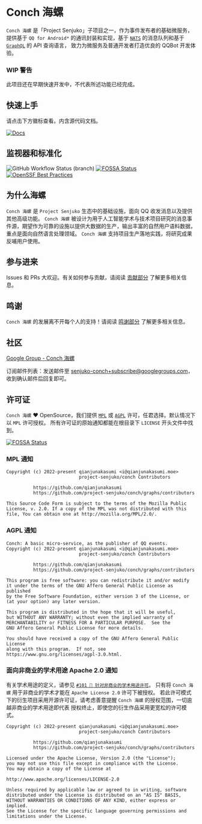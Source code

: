 # Conch 海螺

`Conch 海螺` 是「Project Senjuko」子项目之一，作为事件发布者的基础微服务，提供基于 `QQ for Android*` 的通讯封装和实现，基于
[`NATS`](https://nats.io/) 的消息队列和基于 [`GraphQL`](https://graphql.org/) 的 API 查询语言，
致力为微服务及普通开发者打造优良的 QQBot 开发体验。

### WIP 警告

此项目还在早期快速开发中，不代表所述功能已经完成。

## 快速上手

请点击下方徽标查看。内含源代码文档。

[![Docs](https://img.shields.io/badge/docs-Conch%20海螺-success?style=for-the-badge&logo=readthedocs)](https://qianjunakasumi.github.io/senjuko-conch/)

## 监视器和标准化

![GitHub Workflow Status (branch)](https://img.shields.io/github/actions/workflow/status/project-senjuko/conch/rust-test-control.yml?branch=main&style=for-the-badge&logo=github)
[![FOSSA Status](https://app.fossa.com/api/projects/git%2Bgithub.com%2Fqianjunakasumi%2Fsenjuko-conch.svg?type=shield)](https://app.fossa.com/projects/git%2Bgithub.com%2Fqianjunakasumi%2Fsenjuko-conch?ref=badge_shield)
[![OpenSSF Best Practices](https://bestpractices.coreinfrastructure.org/projects/6876/badge)](https://bestpractices.coreinfrastructure.org/projects/6876)

## 为什么海螺

`Conch 海螺` 是 `Project Senjuko` 生态中的基础设施，面向 QQ 收发消息以及提供其他高级功能。 `Conch 海螺` 被设计为用于人工智能学术与技术项目研究的消息事件源，期望作为可靠的设施以提供大数据的生产，输出丰富的自然用户语料数据，重点是面向自然语言处理领域。 `Conch 海螺` 支持项目生产落地实践，将研究成果反哺用户使用。

## 参与进来

Issues 和 PRs 大欢迎。有关如何参与贡献，请阅读 [贡献部分](/CONTRIBUTING.md) 了解更多相关信息。

## 鸣谢

`Conch 海螺` 的发展离不开每个人的支持！请阅读 [鸣谢部分](/ACKNOWLEDGEMENTS.md) 了解更多相关信息。

## 社区

[Google Group - Conch 海螺](https://groups.google.com/g/senjuko-conch)

订阅邮件列表：发送邮件至 senjuko-conch+subscribe@googlegroups.com，收到确认邮件后回复即可。

## 许可证

`Conch 海螺` ❤ OpenSource，我们提供 [`MPL`](/LICENSE) 或 [`AGPL`](/LICENSE-AGPL) 许可，任君选择。默认情况下以 `MPL` 许可授权。
所有许可证的原始通知都能在根目录下 `LICENSE` 开头文件中找到。

[![FOSSA Status](https://app.fossa.com/api/projects/git%2Bgithub.com%2Fqianjunakasumi%2Fsenjuko-conch.svg?type=large)](https://app.fossa.com/projects/git%2Bgithub.com%2Fqianjunakasumi%2Fsenjuko-conch?ref=badge_large)

### MPL 通知

```
Copyright (c) 2022-present qianjunakasumi <i@qianjunakasumi.moe>
                           project-senjuko/conch Contributors

          https://github.com/qianjunakasumi
          https://github.com/project-senjuko/conch/graphs/contributors

This Source Code Form is subject to the terms of the Mozilla Public
License, v. 2.0. If a copy of the MPL was not distributed with this
file, You can obtain one at http://mozilla.org/MPL/2.0/.
```

### AGPL 通知

```
Conch: A basic micro-service, as the publisher of QQ events.
Copyright (c) 2022-present qianjunakasumi <i@qianjunakasumi.moe>
                           project-senjuko/conch Contributors

          https://github.com/qianjunakasumi
          https://github.com/project-senjuko/conch/graphs/contributors

This program is free software: you can redistribute it and/or modify
it under the terms of the GNU Affero General Public License as published
by the Free Software Foundation, either version 3 of the License, or
(at your option) any later version.

This program is distributed in the hope that it will be useful,
but WITHOUT ANY WARRANTY; without even the implied warranty of
MERCHANTABILITY or FITNESS FOR A PARTICULAR PURPOSE.  See the
GNU Affero General Public License for more details.

You should have received a copy of the GNU Affero General Public License
along with this program.  If not, see https://www.gnu.org/licenses/agpl-3.0.html.
```

### 面向非商业的学术用途 Apache 2.0 通知

有关学术用途的定义，请参见 [`#101 📄 针对非商业的学术用途许可`](https://github.com/project-senjuko/conch/issues/101)。
只有将 `Conch 海螺` 用于非商业的学术才能在 `Apache License 2.0` 许可下被授权。
若此许可模式下的衍生项目采用开源许可证，请考虑善意提醒 `Conch 海螺` 的授权范围，一切逾越非商业的学术用途即代表
授权终止，即使您的衍生作品采用更宽松的许可模式。

```
Copyright (c) 2022-present qianjunakasumi <i@qianjunakasumi.moe>
                           project-senjuko/conch Contributors

          https://github.com/qianjunakasumi
          https://github.com/project-senjuko/conch/graphs/contributors

Licensed under the Apache License, Version 2.0 (the "License");
you may not use this file except in compliance with the License.
You may obtain a copy of the License at

http://www.apache.org/licenses/LICENSE-2.0

Unless required by applicable law or agreed to in writing, software
distributed under the License is distributed on an "AS IS" BASIS,
WITHOUT WARRANTIES OR CONDITIONS OF ANY KIND, either express or implied.
See the License for the specific language governing permissions and
limitations under the License.
```
